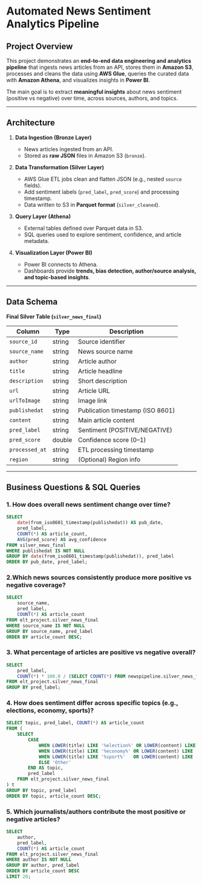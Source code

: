 # Automated News Sentiment Analytics Pipeline

##  Project Overview  
This project demonstrates an **end-to-end data engineering and analytics pipeline** that ingests news articles from an API, stores them in **Amazon S3**, processes and cleans the data using **AWS Glue**, queries the curated data with **Amazon Athena**, and visualizes insights in **Power BI**.  

The main goal is to extract **meaningful insights** about news sentiment (positive vs negative) over time, across sources, authors, and topics.  

---

##  Architecture  

1. **Data Ingestion (Bronze Layer)**  
   - News articles ingested from an API.  
   - Stored as **raw JSON** files in Amazon S3 (`bronze`).  

2. **Data Transformation (Silver Layer)**  
   - AWS Glue ETL jobs clean and flatten JSON (e.g., nested `source` fields).  
   - Add sentiment labels (`pred_label`, `pred_score`) and processing timestamp.  
   - Data written to S3 in **Parquet format** (`silver_cleaned`).  

3. **Query Layer (Athena)**  
   - External tables defined over Parquet data in S3.  
   - SQL queries used to explore sentiment, confidence, and article metadata.  

4. **Visualization Layer (Power BI)**  
   - Power BI connects to Athena.  
   - Dashboards provide **trends, bias detection, author/source analysis, and topic-based insights**.  

---

##  Data Schema  

**Final Silver Table (`silver_news_final`)**

| Column        | Type    | Description |
|---------------|---------|-------------|
| `source_id`   | string  | Source identifier |
| `source_name` | string  | News source name |
| `author`      | string  | Article author |
| `title`       | string  | Article headline |
| `description` | string  | Short description |
| `url`         | string  | Article URL |
| `urlToImage`  | string  | Image link |
| `publishedat` | string  | Publication timestamp (ISO 8601) |
| `content`     | string  | Main article content |
| `pred_label`  | string  | Sentiment (POSITIVE/NEGATIVE) |
| `pred_score`  | double  | Confidence score (0–1) |
| `processed_at`| string  | ETL processing timestamp |
| `region`      | string  | (Optional) Region info |

---

## Business Questions & SQL Queries  
### 1. How does overall news sentiment change over time?  
```sql
SELECT 
    date(from_iso8601_timestamp(publishedat)) AS pub_date,
    pred_label,
    COUNT(*) AS article_count,
    AVG(pred_score) AS avg_confidence
FROM silver_news_final
WHERE publishedat IS NOT NULL
GROUP BY date(from_iso8601_timestamp(publishedat)), pred_label
ORDER BY pub_date, pred_label;

```
### 2.Which news sources consistently produce more positive vs negative coverage?
```sql
SELECT 
    source_name,
    pred_label,
    COUNT(*) AS article_count
FROM elt_project.silver_news_final
WHERE source_name IS NOT NULL
GROUP BY source_name, pred_label
ORDER BY article_count DESC;
```

### 3. What percentage of articles are positive vs negative overall?
```sql
SELECT 
    pred_label,
    COUNT(*) * 100.0 / (SELECT COUNT(*) FROM newspipeline.silver_news_final) AS percentage
FROM elt_project.silver_news_final
GROUP BY pred_label;
```
### 4. How does sentiment differ across specific topics (e.g., elections, economy, sports)?
```sql
SELECT topic, pred_label, COUNT(*) AS article_count
FROM (
    SELECT 
        CASE 
            WHEN LOWER(title) LIKE '%election%' OR LOWER(content) LIKE '%election%' THEN 'Elections'
            WHEN LOWER(title) LIKE '%economy%' OR LOWER(content) LIKE '%economy%' THEN 'Economy'
            WHEN LOWER(title) LIKE '%sport%'   OR LOWER(content) LIKE '%sport%'   THEN 'Sports'
            ELSE 'Other'
        END AS topic,
        pred_label
    FROM elt_project.silver_news_final
) t
GROUP BY topic, pred_label
ORDER BY topic, article_count DESC;
```

### 5. Which journalists/authors contribute the most positive or negative articles?
```sql
SELECT 
    author,
    pred_label,
    COUNT(*) AS article_count
FROM elt_project.silver_news_final
WHERE author IS NOT NULL
GROUP BY author, pred_label
ORDER BY article_count DESC
LIMIT 20;
```




